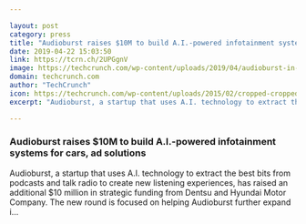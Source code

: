 ```yaml
---

layout: post
category: press
title: "Audioburst raises $10M to build A.I.-powered infotainment systems for cars, ad solutions"
date: 2019-04-22 15:03:50
link: https://tcrn.ch/2UPGgnV
image: https://techcrunch.com/wp-content/uploads/2019/04/audioburst-in-car.jpg?w=546
domain: techcrunch.com
author: "TechCrunch"
icon: https://techcrunch.com/wp-content/uploads/2015/02/cropped-cropped-favicon-gradient.png?w=180
excerpt: "Audioburst, a startup that uses A.I. technology to extract the best bits from podcasts and talk radio to create new listening experiences, has raised an additional $10 million in strategic funding from Dentsu and Hyundai Motor Company. The new round is focused on helping Audioburst further expand i…"

---
```


### Audioburst raises $10M to build A.I.-powered infotainment systems for cars, ad solutions

Audioburst, a startup that uses A.I. technology to extract the best bits from podcasts and talk radio to create new listening experiences, has raised an additional $10 million in strategic funding from Dentsu and Hyundai Motor Company. The new round is focused on helping Audioburst further expand i…